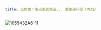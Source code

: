 ```yaml
---
title: 无内鬼！来点美式笑话... 重生美利坚《内战》
---
```


![1055432A6-11](https://www.v2fy.com/asset/0i/jikemiji/jikemiji-md/2020-11-05-daxuan.assets/1055432A6-11.png)

